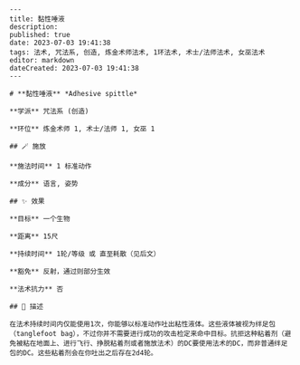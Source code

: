 
    ---
    title: 黏性唾液
    description: 
    published: true
    date: 2023-07-03 19:41:38
    tags: 法术, 咒法系, 创造, 炼金术师法术, 1环法术, 术士/法师法术, 女巫法术
    editor: markdown
    dateCreated: 2023-07-03 19:41:38
    ---

    # **黏性唾液** *Adhesive spittle*

    **学派** 咒法系 (创造) 

    **环位** 炼金术师 1, 术士/法师 1, 女巫 1

    ## 🪄 施放

    **施法时间** 1 标准动作

    **成分** 语言, 姿势

    ## ✨ 效果 

    **目标** 一个生物 

    **距离** 15尺  

    **持续时间** 1轮/等级 或 直至耗散（见后文） 

    **豁免** 反射，通过则部分生效

    **法术抗力** 否

    ## 📖 描述

    在法术持续时间内仅能使用1次，你能够以标准动作吐出粘性液体。这些液体被视为绊足包（tanglefoot bag），不过你并不需要进行成功的攻击检定来命中目标。抗拒这种粘着剂（避免被粘在地面上、进行飞行、挣脱粘着剂或者施放法术）的DC要使用法术的DC，而非普通绊足包的DC。这些粘着剂会在你吐出之后存在2d4轮。
    